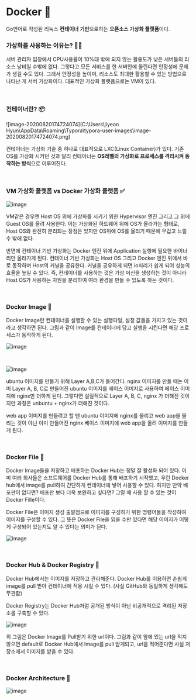 # Docker 🐳

Go언어로 작성된 리눅스 **컨테이너 기반**으로하는 **오픈소스 가상화 플랫폼**이다.

### **가상화를 사용하는 이유는?** 🤷‍♀️

서버 관리자 입장에서 CPU사용률이 10%대 밖에 되지 않는 활용도가 낮은 서버들의 리소스 낭비일 수밖에 없다. 그렇다고 모든 서비스를 한 서버안에 올린다면 안정성에 문제가 생길 수도 있다. 그래서 안정성을 높이며, 리소스도 최대한 활용할 수 있는 방법으로 나타난 게 서버 가상화이다. 대표적인 가상화 플랫폼으로는 VM이 있다. 

<br>

### 컨테이너란? 📦

![image-20200820174724074](C:\Users\jiyeon Hyun\AppData\Roaming\Typora\typora-user-images\image-20200820174724074.png)

컨테이너는 가상화 기술 중 하나로 대표적으로 LXC(Linux Container)가 있다. 기존 OS를 가상화 시키던 것과 달리 컨테이너는 **OS레벨의 가상화로 프로세스를 격리시켜 동작하는 방식**으로 이루어진다.

<br>

### VM 가상화 플랫폼 vs Docker 가상화 플랫폼 ✅

![image](https://user-images.githubusercontent.com/62419307/90748332-03706900-e30d-11ea-9bba-ea56b57a9a39.png)

VM같은 경우엔 Host OS 위에 가상화를 시키기 위한 Hypervisor 엔진 그리고 그 위에 Guest OS를 올려 사용한다. 이는 가상화된 하드웨어 위에 OS가 올라가는 형태로, Host OS와 완전히 분리되는 장점은 있지만 OS위에 OS를 올리기 때문에 무겁고 느릴수 밖에 없다.

반면에 컨테이너 기반 가상화는 Docker 엔진 위에 Application 실행에 필요한 바이너리만 올라가게 된다.  컨테이너 기반 가상화는 Host OS 그리고 Docker 엔진 위에서 바로 동작하며 Host의 커널을 공유한다. 커널을 공유하게 되면 io처리가 쉽게 되어 성능의 효율을 높일 수 있다. 즉, 컨테이너를 사용하는 것은 가상 머신을 생성하는 것이 아니라 Host OS가 사용하는 자원을 분리하여 여러 환경을 만들 수 있도록 하는 것이다. 

<br>

### Docker Image 🐋

Docker Image란 컨테이너를 실행할 수 있는 실행파일, 설정 값들을 가지고 있는 것이라고 생각하면 된다. 그림과 같이 Image를 컨테이너에 담고 실행을 시킨다면 해당 프로세스가 동작하게 된다.

![image](https://user-images.githubusercontent.com/62419307/90750043-37e52480-e30f-11ea-9355-0dd6de8efa0f.png)

<br>

![image](https://user-images.githubusercontent.com/62419307/90750395-b3df6c80-e30f-11ea-9204-02a916674c9a.png)

ubuntu 이미지를 만들기 위해 Layer A,B,C가 들어간다. nginx 이미지를 만들 때는 이미 Layer A, B, C로 만들어진 ubuntu 이미지를 베이스 이미지로 사용하여 베이스 이미지에 nginx만 더하게 된다. 그렇다면 실질적으로 Layer A, B, C, nginx 가 더해진 것이지만 과정은 unbuntu + nginx가 더해진 것이다. 

web app 이미지를 만들려고 할 땐 ubuntu 이미지에 nginx를 올리고 web app을 올리는 것이 아닌 이미 만들어진 nginx 베이스 이미지에 web app을 올려 이미지를 만들게 된다.

<br>

### Docker File 🐬

Docker Image들을 저장하고 배포하는 Docker Hub는 정말 잘 활성화 되어 있다. 이미 여러 회사들은 소프트웨어를 Docker Hub를 통해 배포하기 시작했고, 우린 Docker hub에서 image를 pull하여 간단하게 컨테이너에 넣어 사용할 수 있다. 하지만 만약 배포판이 없다면? 배포판 보다 더욱 보완하고 싶다면? 그럴 때 사용 할 수 있는 것이 Docker Fille이다.

Docker File은 이미지 생성 출발점으로 이미지를 구성하기 위한 명령어들을 작성하여 이미지를 구성할 수 있다. 그 뜻은 Docker File을 읽을 수만 있다면 해당 이미지가 어떻게 구성되어 있는지도 알 수 있다는 의미가 된다.

![image](https://user-images.githubusercontent.com/62419307/90750702-281a1000-e310-11ea-848e-efb3ab570ee7.png)

<br>

### Docker Hub & Docker Registry 🐙

Docker Hub에서는 이미지를 저장하고 관리해준다. Docker Hub를 이용하면 손쉽게 image를 pull 받아 컨테이너에 적용 시킬 수 있다. (사실 GitHub와 동일하게 생각해도 무관함)

Docker Registry는 Docker Hub처럼 공개된 방식이 아닌 비공개적으로 격리된 저장소를 구축할 수 있다. 

![image](https://user-images.githubusercontent.com/62419307/90750998-86df8980-e310-11ea-86c1-6405f4108712.png)

위 그림은 Docker Image를 Pull받기 위한 url이다. 그림과 같이 앞에 있는 url을 적지 않으면 default로 Docker Hub에서 Image를 pull 받게되고, url을 적어준다면 사설 저장소에서 이미지를 받을 수 있다.

<br>

### Docker Architecture 🐠

![image](https://user-images.githubusercontent.com/62419307/90751335-f6ee0f80-e310-11ea-87a6-d3d692d82732.png)